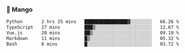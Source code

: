 ### 🥭 Mango

<!--START_SECTION:waka-->

```txt
Python       2 hrs 25 mins   ████████████████▓░░░░░░░░   66.26 %
TypeScript   27 mins         ███▒░░░░░░░░░░░░░░░░░░░░░   12.67 %
Vue.js       20 mins         ██▒░░░░░░░░░░░░░░░░░░░░░░   09.19 %
Markdown     11 mins         █▒░░░░░░░░░░░░░░░░░░░░░░░   05.32 %
Bash         8 mins          █░░░░░░░░░░░░░░░░░░░░░░░░   03.72 %
```

<!--END_SECTION:waka-->
